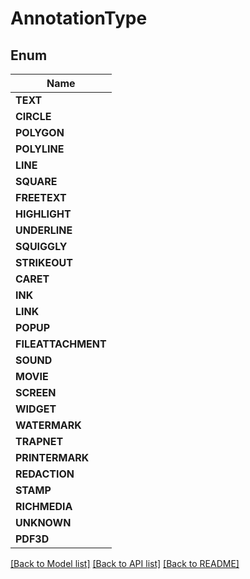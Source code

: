 
# AnnotationType


## Enum
| Name |
| ----------- |
| **TEXT** |
| **CIRCLE** |
| **POLYGON** |
| **POLYLINE** |
| **LINE** |
| **SQUARE** |
| **FREETEXT** |
| **HIGHLIGHT** |
| **UNDERLINE** |
| **SQUIGGLY** |
| **STRIKEOUT** |
| **CARET** |
| **INK** |
| **LINK** |
| **POPUP** |
| **FILEATTACHMENT** |
| **SOUND** |
| **MOVIE** |
| **SCREEN** |
| **WIDGET** |
| **WATERMARK** |
| **TRAPNET** |
| **PRINTERMARK** |
| **REDACTION** |
| **STAMP** |
| **RICHMEDIA** |
| **UNKNOWN** |
| **PDF3D** |

[[Back to Model list]](../../README.md#documentation-for-models) [[Back to API list]](../../README.md#documentation-for-api-endpoints) [[Back to README]](../../README.md)


